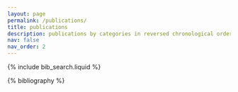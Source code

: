 ```yaml
---
layout: page
permalink: /publications/
title: publications
description: publications by categories in reversed chronological order. generated by jekyll-scholar.
nav: false 
nav_order: 2
---
```


<!-- _pages/publications.md -->

<!-- Bibsearch Feature -->

{% include bib_search.liquid %}

<div class="publications">

{% bibliography %}

</div>

